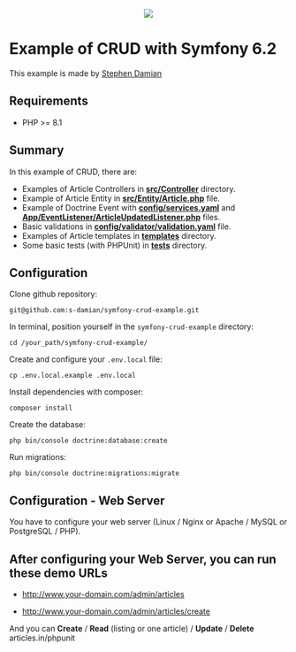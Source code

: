 <p align="center">
<a href="https://github.com/s-damian/symfony-crud-example">
<img src="https://raw.githubusercontent.com/s-damian/medias/main/technos-logos/symfony.svg">
</a>
</p>

# Example of CRUD with Symfony 6.2

This example is made by [Stephen Damian](https://github.com/s-damian)

## Requirements

* PHP >= 8.1


## Summary

In this example of CRUD, there are:

* Examples of Article Controllers in **[src/Controller](https://github.com/s-damian/symfony-crud-example/tree/main/src/Controller)** directory.
* Example of Article Entity in **[src/Entity/Article.php](https://github.com/s-damian/symfony-crud-example/blob/main/src/Entity/Article.php)** file.
* Example of Doctrine Event with **[config/services.yaml](https://github.com/s-damian/symfony-crud-example/tree/main/config/services.yaml)** and **[App/EventListener/ArticleUpdatedListener.php](https://github.com/s-damian/symfony-crud-example/blob/main/src/EventListener/ArticleUpdatedListener.php)** files.
* Basic validations in **[config/validator/validation.yaml](https://github.com/s-damian/symfony-crud-example/tree/main/config/validator/validation.yaml)** file.
* Examples of Article templates in **[templates](https://github.com/s-damian/symfony-crud-example/tree/main/templates)** directory.
* Some basic tests (with PHPUnit) in **[tests](https://github.com/s-damian/symfony-crud-example/tree/main/src/tests)** directory.


## Configuration

Clone github repository:

```
git@github.com:s-damian/symfony-crud-example.git
```

In terminal, position yourself in the ```symfony-crud-example``` directory:

```
cd /your_path/symfony-crud-example/
```

Create and configure your ```.env.local``` file:

```
cp .env.local.example .env.local
```

Install dependencies with composer:

```
composer install
```

Create the database:

```
php bin/console doctrine:database:create
```

Run migrations:

```
php bin/console doctrine:migrations:migrate
```


## Configuration - Web Server

You have to configure your web server (Linux / Nginx or Apache / MySQL or PostgreSQL / PHP).

## After configuring your Web Server, you can run these demo URLs

* http://www.your-domain.com/admin/articles

* http://www.your-domain.com/admin/articles/create

And you can **Create** / **Read** (listing or one article) / **Update** / **Delete** articles.in/phpunit
